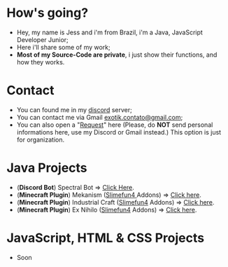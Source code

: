 # How's going?
- Hey, my name is Jess and i'm from Brazil, i'm a Java, JavaScript Developer Junior;
- Here i'll share some of my work;
- **Most of my Source-Code are private**, i just show their functions, and how they works.

# Contact
- You can found me in my [discord](https://discord.gg/nJ83UkbYue) server;
- You can contact me via Gmail exotik.contato@gmail.com;
- You can also open a "[Request](https://github.com/TheExotik/TheExotik/issues)" here (Please, do **NOT** send personal informations here, use my Discord or Gmail instead.) This option is just for organization.

# Java Projects
- (**Discord Bot**) Spectral Bot => [Click Here](https://github.com/TheExotik/Discord-Bot).
- (**Minecraft Plugin**) Mekanism ([Slimefun4 ](https://github.com/Slimefun/Slimefun4) Addons) => [Click here](https://github.com/TheExotik/Mekanism).
- (**Minecraft Plugin**) Industrial Craft ([Slimefun4](https://github.com/Slimefun/Slimefun4) Addons) => [Click here](https://github.com/TheExotik/IndustrialCraft).
- (**Minecraft Plugin**) Ex Nihilo ([Slimefun4](https://github.com/Slimefun/Slimefun4) Addons) => [Click here](https://github.com/TheExotik/ExNihilo).

# JavaScript, HTML & CSS Projects
- Soon
